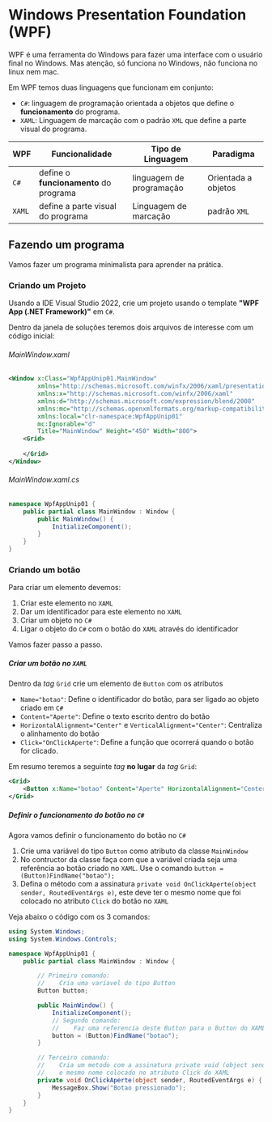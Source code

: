 # Windows Presentation Foundation (WPF)

WPF é uma ferramenta do Windows para fazer uma interface com o usuário final no Windows. Mas atenção, só funciona no Windows, não funciona no linux nem mac.

Em WPF temos duas linguagens que funcionam em conjunto:
 - `C#`: linguagem de programação orientada a objetos que define o **funcionamento** do programa.
 - `XAML`: Linguagem de marcação com o padrão `XML` que define a parte visual do programa.

| WPF         | Funcionalidade | Tipo de Linguagem | Paradigma |
| -------- | ------- | ---| --- |
| `C#`  | define o **funcionamento** do programa    | linguagem de programação | Orientada a objetos |
| `XAML` | define a parte visual do programa | Linguagem de marcação | padrão `XML` |

## Fazendo um programa

Vamos fazer um programa minimalista para aprender na prática.

### Criando um Projeto

Usando a IDE Visual Studio 2022, crie um projeto usando o template **"WPF App (.NET Framework)"** em `C#`.

Dentro da janela de soluções teremos dois arquivos de interesse com um código inicial:

###### MainWindow.xaml
```xml
<Window x:Class="WpfAppUnip01.MainWindow"
        xmlns="http://schemas.microsoft.com/winfx/2006/xaml/presentation"
        xmlns:x="http://schemas.microsoft.com/winfx/2006/xaml"
        xmlns:d="http://schemas.microsoft.com/expression/blend/2008"
        xmlns:mc="http://schemas.openxmlformats.org/markup-compatibility/2006"
        xmlns:local="clr-namespace:WpfAppUnip01"
        mc:Ignorable="d"
        Title="MainWindow" Height="450" Width="800">
    <Grid>
        
    </Grid>
</Window>
```


###### MainWindow.xaml.cs
```cs
namespace WpfAppUnip01 {
    public partial class MainWindow : Window {
        public MainWindow() {
            InitializeComponent();
        }
    }
}
```

### Criando um botão

Para criar um elemento devemos:
1. Criar este elemento no `XAML`
1. Dar um identificador para este elemento no `XAML`
1. Criar um objeto no `C#`
1. Ligar o objeto do `C#` com o botão do `XAML` através do identificador

Vamos fazer passo a passo.

##### Criar um botão no `XAML`

Dentro da *tag* `Grid` crie um elemento de `Button` com os atributos
 - `Name="botao"`: Define o identificador do botão, para ser ligado ao objeto criado em `C#`
 - `Content="Aperte"`: Define o texto escrito dentro do botão
 - `HorizontalAlignment="Center"` e `VerticalAlignment="Center"`: Centraliza o alinhamento do botão
 - `Click="OnClickAperte"`: Define a função que ocorrerá quando o botão for clicado.

Em resumo teremos a seguinte *tag* **no lugar** da *tag* `Grid`:

```xml
<Grid>
    <Button x:Name="botao" Content="Aperte" HorizontalAlignment="Center" VerticalAlignment="Center" Click="OnClickAperte"/>
</Grid>
```

##### Definir o funcionamento do botão no `C#`

Agora vamos definir o funcionamento do botão no `C#`

1. Crie uma variável do tipo `Button` como atributo da classe `MainWindow`
1. No contructor da classe faça com que a variável criada seja uma referência ao botão criado no `XAML`. Use o comando `button = (Button)FindName("botao");`
1. Defina o método com a assinatura `private void OnClickAperte(object sender, RoutedEventArgs e)`, este deve ter o mesmo nome que foi colocado no atributo `Click` do botão no `XAML`

Veja abaixo o código com os 3 comandos:

``` cs
using System.Windows;
using System.Windows.Controls;

namespace WpfAppUnip01 {
    public partial class MainWindow : Window {

        // Primeiro comando:
        //    Cria uma variavel do tipo Button
        Button button;

        public MainWindow() {
            InitializeComponent();
            // Segundo comando:
            //    Faz uma referencia deste Button para o Button do XAML
            button = (Button)FindName("botao");
        }

        // Terceiro comando:
        //    Cria um metodo com a assinatura private void (object sender, RoutedEventArgs e)
        //    e mesmo nome colocado no atributo Click do XAML
        private void OnClickAperte(object sender, RoutedEventArgs e) {
            MessageBox.Show("Botao pressionado");
        }
    }
}
```

